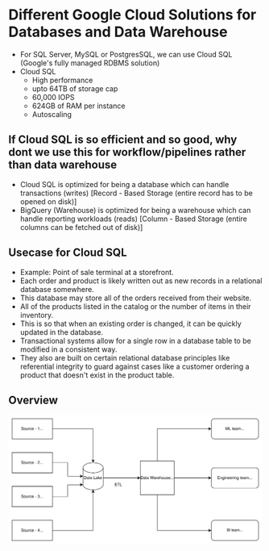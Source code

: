 # Different Google Cloud Solutions for Databases and Data Warehouse

- For SQL Server, MySQL or PostgresSQL, we can use Cloud SQL (Google's fully managed RDBMS solution)
- Cloud SQL
  - High performance
  - upto 64TB of storage cap
  - 60,000 IOPS
  - 624GB of RAM per instance
  - Autoscaling

## If Cloud SQL is so efficient and so good, why dont we use this for workflow/pipelines rather than data warehouse

- Cloud SQL is optimized for being a database which can handle transactions (writes) [Record - Based Storage (entire record has to be opened on disk)]
- BigQuery (Warehouse) is optimized for being a warehouse which can handle reporting workloads (reads) [Column - Based Storage (entire columns can be fetched out of disk)]

## Usecase for Cloud SQL

- Example: Point of sale terminal at a storefront.
- Each order and product is likely written out as new records in a relational database somewhere.
- This database may store all of the orders received from their website.
- All of the products listed in the catalog or the number of items in their inventory.
- This is so that when an existing order is changed, it can be quickly updated in the database.
- Transactional systems allow for a single row in a database table to be modified in a consistent way.
- They also are built on certain relational database principles like referential integrity to guard against cases like a customer ordering a product that doesn't exist in the product table.

## Overview

![Alt text](./Pipeline-Overview.drawio.svg)
